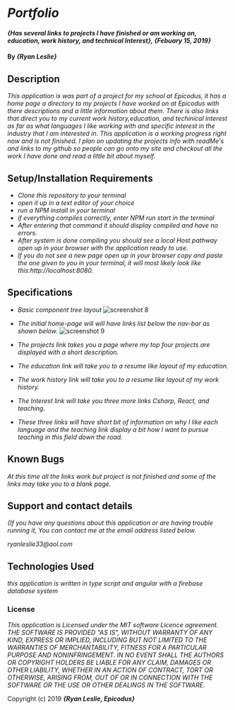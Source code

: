 # _Portfolio_ 

#### _{Has several links to projects I have finished or am working on, education, work history, and technical Interest}, {Febuary 15, 2019}_

#### By _**{Ryan Leslie}**_

## Description

_This application is was part of a project for my school at Epicodus, it has a home page a directory to my projects I have worked on at Epicodus with there descriptions and a little information about them. There is also links that direct you to my current work history,education, and techinical interest as far as what languages I like working with and specific interest in the industry that I am interested in. This application is a working progress right now and is not finished. I plan on updating the projects info with readMe's and links to my github so people can go onto my site and checkout all the work I have done and read a little bit about myself._

## Setup/Installation Requirements

* _Clone this repository to your terminal_
* _open it up in a text editor of your choice_
* _run a NPM install in your terminal_
* _if everything compiles correctly, enter NPM run start in the terminal_
* _After entering that command it should display compiled and have no errors._
* _After system is done compiling you should see a local Host pathway open up in your browser with the application ready to use._
* _If you do not see a  new page open up in your browser copy and paste the one given to you in your terminal, it will most likely look like this:http://localhost:8080._


## Specifications

* _Basic component tree layout_
![screenshot 8](https://user-images.githubusercontent.com/43968782/52887938-93d55880-312e-11e9-9804-be24a9bdb6d7.png)

* _The initial home-page will will have links list below the nav-bar as shown below._
![screenshot 9](https://user-images.githubusercontent.com/43968782/52888193-9dab8b80-312f-11e9-9e93-d2e0139b3fe7.png)

* _The projects link takes you a page where my top four projects are displayed with a short description._

* _The education link will take you to a resume like layout of my education._

* _The work history link will take you to a resume like layout of my work history._

* _The Interest link will take you three more links Csharp, React, and teaching._

* _These three links will have short bit of information on why I like each language and the teaching link display a bit how I want to pursue teaching in this field down the road._

## Known Bugs

_At this time all the links work but project is not finished and some of the links may take you to a blank page._

## Support and contact details

_{If you have any questions about this application or are having trouble running it, You can contact me at the email address listed below._

  _ryanleslie33@aol.com_

## Technologies Used

_this application is written in type script and angular with a firebase database system_

### License

*This application is Licensed under the MIT software Licence agreement. THE SOFTWARE IS PROVIDED "AS IS", WITHOUT WARRANTY OF ANY KIND, EXPRESS OR IMPLIED, INCLUDING BUT NOT LIMITED TO THE WARRANTIES OF MERCHANTABILITY, FITNESS FOR A PARTICULAR PURPOSE AND NONINFRINGEMENT. IN NO EVENT SHALL THE AUTHORS OR COPYRIGHT HOLDERS BE LIABLE FOR ANY CLAIM, DAMAGES OR OTHER LIABILITY, WHETHER IN AN ACTION OF CONTRACT, TORT OR OTHERWISE, ARISING FROM, OUT OF OR IN CONNECTION WITH THE SOFTWARE OR THE USE OR OTHER DEALINGS IN THE SOFTWARE.*

Copyright (c) 2019 **_{Ryan Leslie, Epicodus}_**